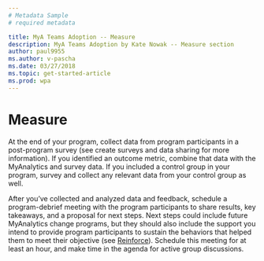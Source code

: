 ```yaml
---
# Metadata Sample
# required metadata

title: MyA Teams Adoption -- Measure
description: MyA Teams Adoption by Kate Nowak -- Measure section
author: paul9955
ms.author: v-pascha
ms.date: 03/27/2018
ms.topic: get-started-article
ms.prod: wpa
---
```


# Measure

At the end of your program, collect data from program participants in a post-program survey (see create surveys<!-- CHANGE THIS-CREATE LINK! --> and data sharing <!-- CHANGE THIS-CREATE LINK! -->for more information). If you identified an outcome metric, combine that data with the MyAnalytics and survey data. If you included a control group in your program, survey and collect any relevant data from your control group as well.

After you’ve collected and analyzed data and feedback, schedule a program-debrief meeting with the program participants to share results, key takeaways, and a proposal for next steps. Next steps could include future MyAnalytics change programs, but they should also include the support you intend to provide program participants to sustain the behaviors that helped them to meet their objective (see [Reinforce](Team-adopt-reinforce.md)).  Schedule this meeting for at least an hour, and make time in the agenda for active group discussions.

